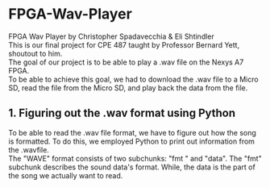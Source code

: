 # FPGA-Wav-Player
FPGA Wav Player by Christopher Spadavecchia &amp; Eli Shtindler<br/>
This is our final project for CPE 487 taught by Professor Bernard Yett, shoutout to him. <br/>
The goal of our project is to be able to play a .wav file on the Nexys A7 FPGA.<br/>
To be able to achieve this goal, we had to download the .wav file to a Micro SD, read the file from the Micro SD, and play back the data from the file.<br/>
## 1. Figuring out the .wav format using Python
To be able to read the .wav file format, we have to figure out how the song is formatted. To do this, we employed Python to print out information from the .wavfile.<br/>
The "WAVE" format consists of two subchunks: "fmt " and "data". The "fmt" subchunk describes the sound data's format. While, the data is the part of the song we actually want to read. <br/>


